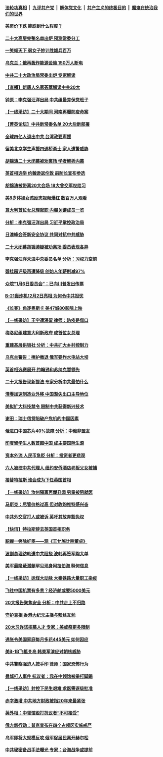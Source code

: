 ####  [法轮功真相](../../../../basic/blob/master/README.md?t=10240431) &nbsp;|&nbsp; [九评共产党](../../../../9ping.md/blob/master/README.md?t=10240431) &nbsp;|&nbsp; [解体党文化](../../../../jtdwh.md/blob/master/README.md?t=10240431)  &nbsp;|&nbsp; [共产主义的终极目的](../../../../gczydzjmd.md/blob/master/README.md?t=10240431) &nbsp;|&nbsp; [魔鬼在统治我们的世界](../../../../mgztzwmdsj.md/blob/master/README.md?t=10240431) 

#### [美房价下跌 能跌到什么程度？](../pages/nf4514/n13851296.md?t=10240431) 

#### [二十大高层完整名单出炉 预测常委分工](../pages/nf4514/n13851153.md?t=10240431) 

#### [一笑倾天下 弱女子妙计胜雄兵百万](../pages/nf4514/n13848984.md?t=10240431) 

#### [乌克兰：俄再轰炸能源设施 150万人断电](../pages/nf4514/n13851230.md?t=10240431) 

#### [中共二十大政治局常委出炉 专家解读](../pages/nf4514/n13851060.md?t=10240431) 

#### [【直播】新唐人名家荟萃解读中共20大](../pages/nf4514/n13848834.md?t=10240431) 

#### [钟原：李克强汪洋出局 中共组最差保党班子](../pages/nf4514/n13850977.md?t=10240431) 

#### [【一线采访】二十大期间 河南再曝防疫命案](../pages/nf4514/n13851002.md?t=10240431) 

#### [【菁英论坛】中共新常委名单 20大后新部署](../pages/nf4514/n13850989.md?t=10240431) 

#### [全球四亿人退出中共 台湾政要声援](../pages/nf4514/n13850772.md?t=10240431) 

#### [留美北京学生声援四通桥勇士 家人遭警威胁](../pages/nf4514/n13850956.md?t=10240431) 

#### [胡锦涛二十大闭幕被劝离场 学者解析内幕](../pages/nf4514/n13850666.md?t=10240431) 

#### [英首相选举 约翰逊返伦敦 前防长宣布参选](../pages/nf4514/n13850805.md?t=10240431) 

#### [胡锦涛被带离20大会场 18大曾交军权给习](../pages/nf4514/n13850922.md?t=10240431) 

#### [美8岁体操女孩励志视频爆红 数百万人观看](../pages/nf4514/n13850592.md?t=10240431) 

#### [意大利首位女总理就职 内阁关键成员一览](../pages/nf4514/n13850825.md?t=10240431) 

#### [分析：李克强汪洋出局 习近平掌控政治局](../pages/nf4514/n13850761.md?t=10240431) 

#### [日澳峰会签新安全协议 共同对抗中共威胁](../pages/nf4514/n13850581.md?t=10240431) 

#### [二十大闭幕胡锦涛疑被劝离场 委员表现各异](../pages/nf4514/n13850610.md?t=10240431) 

#### [李克强汪洋未进中央委员名单 分析：习权力空前](../pages/nf4514/n13850640.md?t=10240431) 

#### [碧桂园评级再遭降级 创始人年薪削减97%](../pages/nf4514/n13850647.md?t=10240431) 

#### [众院“1月6日委员会”：已向川普发出传票](../pages/nf4514/n13850435.md?t=10240431) 

#### [B-21轰炸机12月2日亮相 为何令中共担忧](../pages/nf4514/n13850485.md?t=10240431) 

#### [《长春》角逐奥斯卡 美47城80影院上映](../pages/nf4514/n13849846.md?t=10240431) 

#### [【一线采访】王宇遭滞留 律师：防疫是借口](../pages/nf4514/n13850185.md?t=10240431) 

#### [梅洛尼组建意大利新政府 成首位女总理](../pages/nf4514/n13850343.md?t=10240431) 

#### [重建基层供销社 分析：中共扩大乡村控制力](../pages/nf4514/n13850350.md?t=10240431) 

#### [乌克兰警告：掩护撤退 俄军要炸水电站大坝](../pages/nf4514/n13850258.md?t=10240431) 

#### [英首相选赛展开 约翰逊和苏纳克暂领先](../pages/nf4514/n13850199.md?t=10240431) 

#### [二十大报告现新提法 专家分析中共最怕什么](../pages/nf4514/n13850152.md?t=10240431) 

#### [清零加速制造业外移 中国渐失出口主导地位](../pages/nf4514/n13850040.md?t=10240431) 

#### [美拟扩大科技禁令 限制中共获得新兴技术](../pages/nf4514/n13849913.md?t=10240431) 

#### [谢田：瑞士信贷陷破产危机的中国因素](../pages/nf4514/n13849648.md?t=10240431) 

#### [俄进口中国芯片40%故障 分析：中俄非盟友](../pages/nf4514/n13849943.md?t=10240431) 

#### [印度留学生人数首超中国 成主要国际生源](../pages/nf4514/n13849899.md?t=10240431) 

#### [资本外流 人民币急贬 分析：投资者更悲观](../pages/nf4514/n13849807.md?t=10240431) 

#### [六人被控中共代理人 纽约安侨酒店老板父女被捕](../pages/nf4514/n13849729.md?t=10240431) 

#### [接替特拉斯 谁会成为下任英国首相](../pages/nf4514/n13849615.md?t=10240431) 

#### [【一线采访】汝州隔离再爆丑闻 男童被阻就医](../pages/nf4514/n13849489.md?t=10240431) 

#### [马斯克：尽管价格过高 但对收购推特感兴奋](../pages/nf4514/n13849604.md?t=10240431) 

#### [中共外交官打人或被诉 英吁其放弃豁免权](../pages/nf4514/n13849485.md?t=10240431) 

#### [【快讯】特拉斯辞去英国首相职务](../pages/nf4514/n13849536.md?t=10240431) 

#### [貂蝉一笑除奸臣——观《王允施计除董卓》](../pages/nf4514/n13848880.md?t=10240431) 

#### [波副总理访韩遭中共阻挠 波韩再签军购大单](../pages/nf4514/n13849404.md?t=10240431) 

#### [美军最隐蔽潜艇罕见现身阿拉伯海 释何信息](../pages/nf4514/n13849447.md?t=10240431) 

#### [【一线采访】运煤大动脉 大秦铁路大量职工染疫](../pages/nf4514/n13849413.md?t=10240431) 

#### [飞往中国机票有多贵？经济舱或要5000美元](../pages/nf4514/n13849214.md?t=10240431) 

#### [20大报告聚焦安全 分析：中共走上不归路](../pages/nf4514/n13849083.md?t=10240431) 

#### [守护真相 香港大纪元主播与粉丝互勉](../pages/nf4514/n13849128.md?t=10240431) 

#### [20大习许诺招募人才 专家：美或祭更多限制](../pages/nf4514/n13849014.md?t=10240431) 

#### [通胀令美国家庭每月多花445美元 如何因应](../pages/nf4514/n13849024.md?t=10240431) 

#### [美B-1B飞抵关岛 韩美军演应对朝核威胁](../pages/nf4514/n13849005.md?t=10240431) 

#### [中共警察强迫人按手印 律师：国家恐怖行为](../pages/nf4514/n13848797.md?t=10240431) 

#### [曼城打人事件 抗议者：我在中领馆被拳打脚踢](../pages/nf4514/n13848912.md?t=10240431) 

#### [【一线采访】封控下民生艰难 求医需逐级批准](../pages/nf4514/n13848855.md?t=10240431) 

#### [赤字激增 中共地方财政被指20年来最紧张](../pages/nf4514/n13848516.md?t=10240431) 

#### [英外相：中领馆殴打抗议者“不可接受”](../pages/nf4514/n13848845.md?t=10240431) 

#### [俄方新行动：普京宣布在四个占领区实施戒严](../pages/nf4514/n13848796.md?t=10240431) 

#### [乌军即将大规模反攻 俄军促居民离开赫尔松](../pages/nf4514/n13848764.md?t=10240431) 

#### [中共秘密备战手法曝光 专家：台海战争或提前](../pages/nf4514/n13848749.md?t=10240431) 

